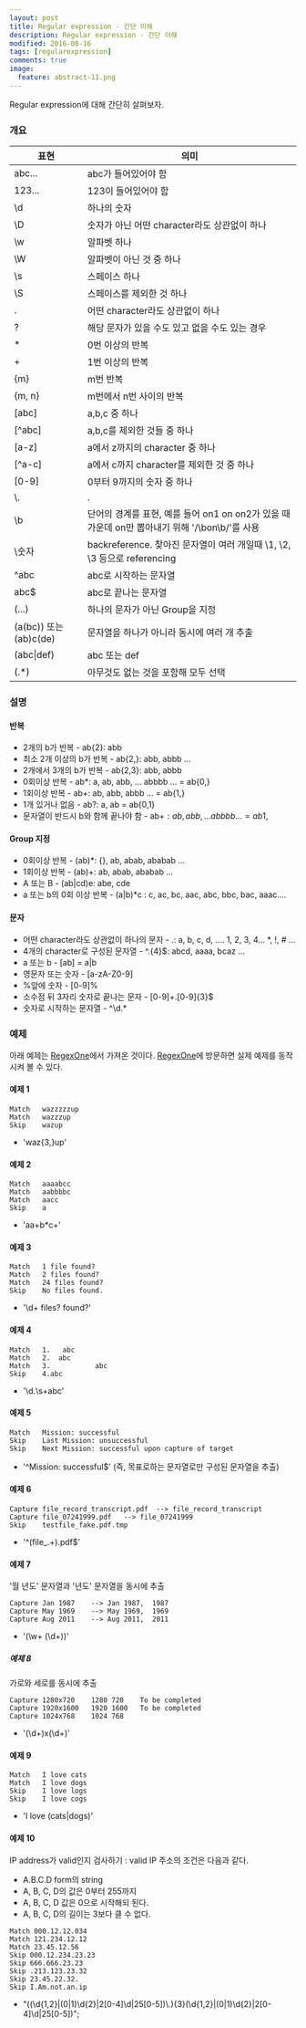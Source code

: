 ```yaml
---
layout: post
title: Regular expression - 간단 이해
description: Regular expression - 간단 이해
modified: 2016-08-16
tags: [regularexpression]
comments: true
image:
  feature: abstract-11.png
---
```


Regular expression에 대해 간단히 살펴보자. 

### 개요

|표현|의미|   
|---|---|
|abc...|abc가 들어있어야 함|
|123...|123이 들어있어야 함|
|\d|하나의 숫자|
|\D|숫자가 아닌 어떤 character라도 상관없이 하나|
|\w|알파벳 하나|
|\W|알파벳이 아닌 것 중 하나|
|\s|스페이스 하나|
|\S|스페이스를 제외한 것 하나|
|.|어떤 character라도 상관없이 하나|
|?|해당 문자가 있을 수도 있고 없을 수도 있는 경우|
|*|0번 이상의 반복|
|+|1번 이상의 반복|
|{m}|m번 반복|
|{m, n}|m번에서 n번 사이의 반복|
|[abc]|a,b,c 중 하나|
|[^abc]|a,b,c를 제외한 것들 중 하나|
|[a-z]|a에서 z까지의 character 중 하나|
|[^a-c]|a에서 c까지 character를 제외한 것 중 하나|
|[0-9]|0부터 9까지의 숫자 중 하나|
|\\.|.|
|\\b|단어의 경계를 표현, 예를 들어 on1 on on2가 있을 때 가운데 on만 뽑아내기 위해 '/\\bon\\b/'를 사용
|\\숫자|backreference. 찾아진 문자열이 여러 개일때 \\1, \\2, \\3 등으로 referencing|
|^abc|abc로 시작하는 문자열|
|abc$|abc로 끝나는 문자열|
|(...)|하나의 문자가 아닌 Group을 지정|
|(a(bc)) 또는 (ab)c(de)|문자열을 하나가 아니라 동시에 여러 개 추출|
|(abc\|def)|abc 또는 def|
|(.*)|아무것도 없는 것을 포함해 모두 선택|

### 설명

#### 반복

- 2개의 b가 반복 - ab{2}: abb
- 최소 2개 이상의 b가 반복 - ab{2,}: abb, abbb ...
- 2개에서 3개의 b가 반복 - ab{2,3}: abb, abbb
- 0회이상 반복 - ab*: a, ab, abb, ... abbbb ... = ab{0,}
- 1회이상 반복 - ab+: ab, abb, abbb ... = ab{1,}
- 1개 있거나 없음 - ab?: a, ab = ab{0,1}
- 문자열이 반드시 b와 함께 끝나야 함 - ab+$: ab, abb, ... abbbb ... = ab{1,}$

#### Group 지정

- 0회이상 반복 - (ab)*: {}, ab, abab, ababab ...
- 1회이상 반복 - (ab)+: ab, abab, ababab ...
- A 또는 B - (ab\|cd)e: abe, cde
- a 또는 b의 0회 이상 반복 - (a\|b)*c : c, ac, bc, aac, abc, bbc, bac, aaac....

#### 문자

- 어떤 character라도 상관없이 하나의 문자 - .: a, b, c, d, .... 1, 2, 3, 4... *, !, # ...
- 4개의 character로 구성된 문자열 - ^.{4}$:  abcd, aaaa, bcaz ...
- a 또는 b - [ab] = a\|b 
- 영문자 또는 숫자 - [a-zA-Z0-9]
- %앞에 숫자 - [0-9]%
- 소수점 뒤 3자리 숫자로 끝나는 문자 - [0-9]+\.[0-9]{3}$
- 숫자로 시작하는 문자열 - ^\d.*

### 예제

아래 예제는 [RegexOne](http://regexone.com/)에서 가져온 것이다. [RegexOne](http://regexone.com/)에 방문하면 실제 예제를 동작시켜 볼 수 있다. 

#### 예제 1

```
Match	wazzzzzup	
Match	wazzzup	
Skip	wazup
```

- 'waz{3,}up'

#### 예제 2

```
Match	aaaabcc	
Match	aabbbbc	
Match	aacc	
Skip	a
```

- 'aa+b*c+'

#### 예제 3

```
Match	1 file found?	
Match	2 files found?	
Match	24 files found?	
Skip	No files found.
```

- '\d+ files? found\?'

#### 예제 4

```
Match	1.   abc
Match	2.	abc
Match	3.           abc
Skip	4.abc
```

- '\d\.\s+abc'

#### 예제 5

```
Match	Mission: successful
Skip	Last Mission: unsuccessful
Skip	Next Mission: successful upon capture of target
```

- '^Mission: successful$' (즉, 목표로하는 문자열로만 구성된 문자열을 추출)

#### 예제 6

```
Capture	file_record_transcript.pdf	--> file_record_transcript	
Capture	file_07241999.pdf	--> file_07241999	
Skip	testfile_fake.pdf.tmp
```

- '^(file_.+)\.pdf$' 

#### 예제 7

'월 년도' 문자열과 '년도' 문자열을 동시에 추출

```
Capture	Jan 1987	--> Jan 1987,  1987	
Capture	May 1969	--> May 1969,  1969	
Capture	Aug 2011	--> Aug 2011,  2011	
```

- '(\w+ (\d+))'

##### 예제 8

가로와 세로를 동시에 추출

```
Capture	1280x720	1280 720	To be completed
Capture	1920x1600	1920 1600	To be completed
Capture	1024x768	1024 768
```

- '(\d+)x(\d+)'


#### 예제 9

```
Match	I love cats	
Match	I love dogs	
Skip	I love logs	
Skip	I love cogs	
```

- 'I love (cats\|dogs)'

#### 예제 10

IP address가 valid인지 검사하기 : valid IP 주소의 조건은 다음과 같다. 

- A.B.C.D form의 string
- A, B, C, D의 값은 0부터 255까지
- A, B, C, D 값은 0으로 시작해되 된다. 
- A, B, C, D의 길이는 3보다 클 수 없다. 

```
Match 000.12.12.034
Match 121.234.12.12
Match 23.45.12.56
Skip 000.12.234.23.23
Skip 666.666.23.23
Skip .213.123.23.32
Skip 23.45.22.32.
Skip I.Am.not.an.ip
```

- "((\\d{1,2}\|(0\|1)\\d{2}\|2[0-4]\\d\|25[0-5])\\.){3}(\\d{1,2}\|(0\|1)\\d{2}\|2[0-4]\\d\|25[0-5])";

